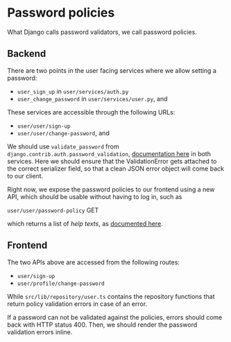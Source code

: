 <!--
SPDX-FileCopyrightText: 2024 JWP Consulting GK

SPDX-License-Identifier: AGPL-3.0-or-later
-->

# Password policies

What Django calls password validators, we call password policies.

## Backend

There are two points in the user facing services where we allow setting a
password:

- `user_sign_up` in `user/services/auth.py`
- `user_change_password` in `user/services/user.py`, and

These services are accessible through the following URLs:

- `user/user/sign-up`
- `user/user/change-password`, and

We should use `validate_password` from
`django.contrib.auth.password_validation`, [documentation
here](https://docs.djangoproject.com/en/5.0/topics/auth/passwords/#django.contrib.auth.password_validation.validate_password)
in both services. Here we should ensure that the ValidationError gets attached
to the correct serializer field, so that a clean JSON error object will come
back to our client.

Right now, we expose the password policies to our frontend using a
new API, which should be usable without having to log in, such as

`user/user/password-policy` GET

which returns a list of _help texts_, as [documented
here](https://docs.djangoproject.com/en/5.0/topics/auth/passwords/#django.contrib.auth.password_validation.password_validators_help_texts).

## Frontend

The two APIs above are accessed from the following routes:

- `user/sign-up`
- `user/profile/change-password`

While `src/lib/repository/user.ts` contains the repository functions that
return policy validation errors in case of an error.

If a password can not be validated against the policies, errors should come
back with HTTP status
400. Then, we should render the password validation errors inline.
